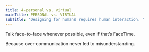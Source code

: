 ```yaml
---
title: 4-personal vs. virtual
mainTitle: PERSONAL vs. VIRTUAL
subTitle: 'Designing for humans requires human interaction. '
---
```

<p>Talk face-to-face whenever possible, even if that’s FaceTime.&nbsp;</p><p>Because over-communication never led to misunderstanding.</p>